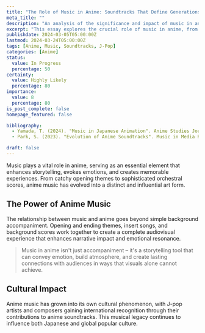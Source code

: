 ```yaml
---
title: "The Role of Music in Anime: Soundtracks That Define Generations"
meta_title: ""
description: "An analysis of the significance and impact of music in anime productions"
excerpt: "This essay explores the crucial role of music in anime, from iconic opening themes to atmospheric background scores. We examine how composers and musicians have shaped the emotional landscape of anime and created memorable soundtracks that resonate with audiences worldwide."
publishdate: 2024-03-05T05:00:00Z
lastmod: 2024-03-24T05:00:00Z
tags: [Anime, Music, Soundtracks, J-Pop]
categories: [Anime]
status:
  value: In Progress
  percentage: 50
certainty:
  value: Highly Likely
  percentage: 80
importance:
  value: 8
  percentage: 80
is_post_complete: false
homepage_featured: false

bibliography:
  - Yamada, T. (2024). "Music in Japanese Animation". Anime Studies Journal, 8(2), 89-112.
  - Park, S. (2023). "Evolution of Anime Soundtracks". Music in Media Review, 6(3), 145-167.

draft: false
---
```


Music plays a vital role in anime, serving as an essential element that enhances storytelling, evokes emotions, and creates memorable experiences. From catchy opening themes to sophisticated orchestral scores, anime music has evolved into a distinct and influential art form.

## The Power of Anime Music

The relationship between music and anime goes beyond simple background accompaniment. Opening and ending themes, insert songs, and background scores work together to create a complete audiovisual experience that enhances narrative impact and emotional resonance.

> Music in anime isn't just accompaniment – it's a storytelling tool that can convey emotion, build atmosphere, and create lasting connections with audiences in ways that visuals alone cannot achieve.

## Cultural Impact

Anime music has grown into its own cultural phenomenon, with J-pop artists and composers gaining international recognition through their contributions to anime soundtracks. This musical legacy continues to influence both Japanese and global popular culture.

